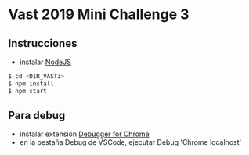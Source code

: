 # Vast 2019 Mini Challenge 3

## Instrucciones 

* instalar [NodeJS](https://nodejs.org/en/download/)

```sh
$ cd <DIR_VAST3>
$ npm install
$ npm start
```


## Para debug

* instalar extensión [Debugger for Chrome](https://marketplace.visualstudio.com/items?itemName=msjsdiag.debugger-for-chrome)
* en la pestaña Debug de VSCode, ejecutar Debug 'Chrome localhost'